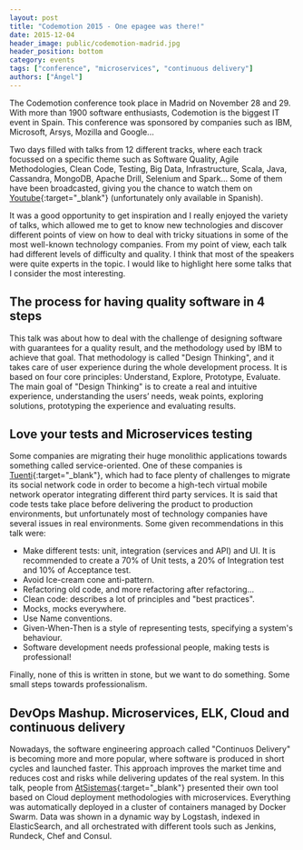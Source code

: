 ```yaml
---
layout: post
title: "Codemotion 2015 - One epagee was there!"
date: 2015-12-04
header_image: public/codemotion-madrid.jpg
header_position: bottom
category: events
tags: ["conference", "microservices", "continuous delivery"]
authors: ["Ángel"]
---
```

The Codemotion conference took place in Madrid on November 28 and 29. With more than 1900 software enthusiasts, Codemotion is the biggest IT event in Spain.
This conference was sponsored by companies such as IBM, Microsoft, Arsys, Mozilla and Google...

Two days filled with talks from 12 different tracks, where each track focussed on a specific theme such as  Software Quality, Agile Methodologies, Clean Code, Testing, Big Data, Infrastructure, Scala, Java, Cassandra, MongoDB, Apache Drill, Selenium and Spark...
Some of them have been broadcasted, giving you the chance to watch them on [Youtube](http://2015.codemotion.es/streaming.html){:target="_blank"} (unfortunately only available in Spanish).

It was a good opportunity to get inspiration and I really enjoyed the variety of talks, which allowed me to get to know new technologies and discover different points of view on how to deal with tricky situations in some of the most well-known technology companies.
From my point of view, each talk had different levels of difficulty and quality.
I think that most of the speakers were quite experts in the topic. I would like to highlight here some talks that I consider the most interesting.

## The process for having quality software in 4 steps

This talk was about how to deal with the challenge of designing software with guarantees for a quality result, and the methodology used by IBM to achieve that goal.
That methodology is called "Design Thinking", and it takes care of user experience during the whole development process.
It is based on four core principles: Understand, Explore, Prototype, Evaluate.
The main goal of "Design Thinking" is to create a real and intuitive experience, understanding the users’ needs, weak points, exploring solutions, prototyping the experience and evaluating results.

## Love your tests and Microservices testing

Some companies are migrating their huge monolithic applications towards something called service-oriented.
One of these companies is [Tuenti](http://www.tuenti.com/){:target="_blank"}, which had to face plenty of challenges to migrate its social network code in order to become a high-tech virtual mobile network operator integrating different third party services.
It is said that code tests take place before delivering the product to production environments, but unfortunately most of technology companies have several issues in real environments.
Some given recommendations in this talk were:

* Make different tests: unit, integration (services and API) and UI.
It is recommended to create a 70% of Unit tests, a 20% of Integration test and 10% of Acceptance test.
* Avoid Ice-cream cone anti-pattern.
* Refactoring old code, and more refactoring after refactoring...
* Clean code: describes a lot of principles and "best practices".
* Mocks, mocks everywhere.
* Use Name conventions.
* Given-When-Then is a style of representing tests, specifying a system's behaviour.
* Software development needs professional people, making tests is professional!

Finally, none of this is written in stone, but we want to do something. Some small steps towards professionalism.

## DevOps Mashup. Microservices, ELK, Cloud and continuous delivery

Nowadays, the software engineering approach called "Continuos Delivery" is becoming more and more popular, where software is produced in short cycles and launched faster.
This approach improves the market time and reduces cost and risks while delivering updates of the real system.
In this talk, people from [AtSistemas](http://atsistemas.com/en/){:target="_blank"} presented their own tool based on Cloud deployment methodologies with microservices.
Everything was automatically deployed in a cluster of containers managed by Docker Swarm.
Data was shown in a dynamic way by Logstash, indexed in ElasticSearch, and all orchestrated with different tools such as Jenkins, Rundeck, Chef and Consul.

